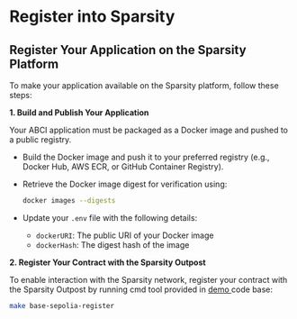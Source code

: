 # Register into Sparsity

## Register Your Application on the Sparsity Platform

To make your application available on the Sparsity platform, follow these steps:

**1. Build and Publish Your Application**

Your ABCI application must be packaged as a Docker image and pushed to a public registry.

* Build the Docker image and push it to your preferred registry (e.g., Docker Hub, AWS ECR, or GitHub Container Registry).
*   Retrieve the Docker image digest for verification using:

    ```sh
    docker images --digests
    ```
* Update your `.env` file with the following details:
  * `dockerURI`: The public URI of your Docker image
  * `dockerHash`: The digest hash of the image

**2. Register Your Contract with the Sparsity Outpost**

To enable interaction with the Sparsity network, register your contract with the Sparsity Outpost by running cmd tool provided in [demo ](broken-reference)code base:

```sh
make base-sepolia-register
```

